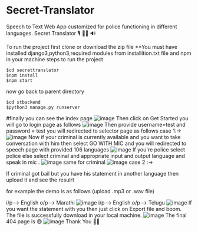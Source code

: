 # Secret-Translator
Speech to Text Web App customized for police functioning in different languages.
Secret Translator 🎙️ 🕵‍♂️️ 🔊️

To run the project first clone or download the zip file **You must have installed django3,python3,required modules from installition.txt file and npm in your machine steps to run the project

    $cd secrettranslator
    $npm install
    $npm start

now go back to parent directory

    $cd stbackend
    $python3 manage.py runserver

#finally you can see the index page
![image](https://github.com/karry-25/Secret-Translator/assets/81083908/3fef3824-5e77-428e-b190-0cf1c60e60e6)
Then click on Get Started you will go to login page as follows
![image](https://github.com/karry-25/Secret-Translator/assets/81083908/61177140-57e2-41fc-b9f9-dbbc3a1e6fd1)
Then provide username=test and password = test you will redirected to selector page as follows case 1:->
![image](https://github.com/karry-25/Secret-Translator/assets/81083908/859f2b36-a098-4c6d-8f9e-25dcb1b0e403)
Now if your criminal is currently available and you want to take conversation with him then select GO WITH MIC and you will redirected to speech page with provided 106 languages
![image](https://github.com/karry-25/Secret-Translator/assets/81083908/9f5b6b9c-b27e-4fa4-a284-1eea65023bd4)
If you're police select police else select criminal and appropriate input and output language and speak in mic .
![image](https://github.com/karry-25/Secret-Translator/assets/81083908/542ac60e-e480-4455-810a-ddd86aa17347)
same for criminal
![image](https://github.com/karry-25/Secret-Translator/assets/81083908/e672588e-0686-40ef-9089-9b7335cae18c)
case 2 :->

If criminal got bail but you have his statement in another language then upload it and see the resulrt

for example the demo is as follows (upload .mp3 or .wav file)

i/p--> English o/p--> Marathi
![image](https://github.com/karry-25/Secret-Translator/assets/81083908/c93d1035-64b5-425f-affa-11267665e9aa)
i/p--> English o/p--> Telugu
![image](https://github.com/karry-25/Secret-Translator/assets/81083908/9e30129e-f668-4c59-bb3a-b4fe0243d814)
If you want the statement with you then just click on Export file and boom. The file is successfully download in your local machine.
![image](https://github.com/karry-25/Secret-Translator/assets/81083908/4cd82292-bd09-40fa-a947-1dbd98f803e8)
The final 404 page is 😅️ 
![image](https://github.com/karry-25/Secret-Translator/assets/81083908/f4b87f2c-27fd-4b14-8438-4fee6ad25ee9)
Thank You 🤗️🤗️









